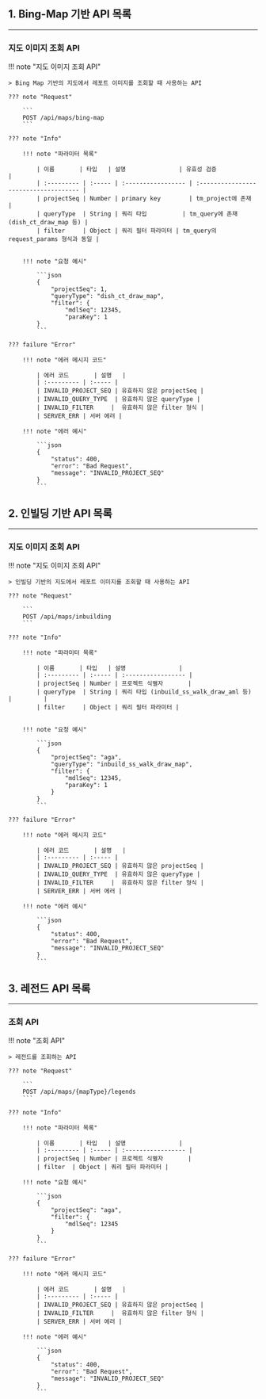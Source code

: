 ## 1. Bing-Map 기반 API 목록

---

### 지도 이미지 조회 API

!!! note "지도 이미지 조회 API"

    > Bing Map 기반의 지도에서 레포트 이미지를 조회할 때 사용하는 API

    ??? note "Request"

        ```
        POST /api/maps/bing-map
        ```

    ??? note "Info"

        !!! note "파라미터 목록"

            | 이름       | 타입   | 설명               | 유효성 검증                           |
            | :--------- | :----- | :----------------- | :------------------------------------ |
            | projectSeq | Number | primary key        | tm_project에 존재                     |
            | queryType  | String | 쿼리 타입          | tm_query에 존재 (dish_ct_draw_map 등) |
            | filter     | Object | 쿼리 필터 파라미터 | tm_query의 request_params 형식과 동일 |


        !!! note "요청 예시"

            ```json
            {
                "projectSeq": 1,
                "queryType": "dish_ct_draw_map",
                "filter": {
                    "mdlSeq": 12345,
                    "paraKey": 1
            }
            ```

    ??? failure "Error"

        !!! note "에러 메시지 코드"

            | 에러 코드       | 설명   |
            | :--------- | :----- |
            | INVALID_PROJECT_SEQ | 유효하지 않은 projectSeq |
            | INVALID_QUERY_TYPE  | 유효하지 않은 queryType |
            | INVALID_FILTER     | 	유효하지 않은 filter 형식 |
            | SERVER_ERR | 서버 에러 |

        !!! note "에러 예시"

            ```json
            {
                "status": 400,
                "error": "Bad Request",
                "message": "INVALID_PROJECT_SEQ"
            }
            ```

## 2. 인빌딩 기반 API 목록

---

### 지도 이미지 조회 API

!!! note "지도 이미지 조회 API"

    > 인빌딩 기반의 지도에서 레포트 이미지를 조회할 때 사용하는 API

    ??? note "Request"

        ```
        POST /api/maps/inbuilding
        ```

    ??? note "Info"

        !!! note "파라미터 목록"

            | 이름       | 타입   | 설명               |
            | :--------- | :----- | :----------------- |
            | projectSeq | Number | 프로젝트 식별자       |
            | queryType  | String | 쿼리 타입 (inbuild_ss_walk_draw_aml 등) |         |
            | filter     | Object | 쿼리 필터 파라미터 |


        !!! note "요청 예시"

            ```json
            {
                "projectSeq": "aga",
                "queryType": "inbuild_ss_walk_draw_map",
                "filter": {
                    "mdlSeq": 12345,
                    "paraKey": 1
                }
            }
            ```

    ??? failure "Error"

        !!! note "에러 메시지 코드"

            | 에러 코드       | 설명   |
            | :--------- | :----- |
            | INVALID_PROJECT_SEQ | 유효하지 않은 projectSeq |
            | INVALID_QUERY_TYPE  | 유효하지 않은 queryType |
            | INVALID_FILTER     | 	유효하지 않은 filter 형식 |
            | SERVER_ERR | 서버 에러 |

        !!! note "에러 예시"

            ```json
            {
                "status": 400,
                "error": "Bad Request",
                "message": "INVALID_PROJECT_SEQ"
            }
            ```

## 3. 레전드 API 목록

---

### 조회 API

!!! note "조회 API"

    > 레전드를 조회하는 API

    ??? note "Request"

        ```
        POST /api/maps/{mapType}/legends
        ```

    ??? note "Info"

        !!! note "파라미터 목록"

            | 이름       | 타입   | 설명               |
            | :--------- | :----- | :----------------- |
            | projectSeq | Number | 프로젝트 식별자       |
            | filter  | Object | 쿼리 필터 파라미터 |

        !!! note "요청 예시"

            ```json
            {
                "projectSeq": "aga",
                "filter": {
                    "mdlSeq": 12345
                }
            }
            ```

    ??? failure "Error"

        !!! note "에러 메시지 코드"

            | 에러 코드       | 설명   |
            | :--------- | :----- |
            | INVALID_PROJECT_SEQ | 유효하지 않은 projectSeq |
            | INVALID_FILTER     | 	유효하지 않은 filter 형식 |
            | SERVER_ERR | 서버 에러 |

        !!! note "에러 예시"

            ```json
            {
                "status": 400,
                "error": "Bad Request",
                "message": "INVALID_PROJECT_SEQ"
            }
            ```

